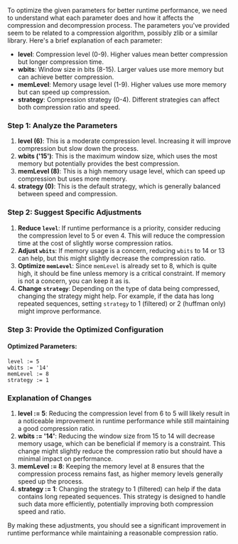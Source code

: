 To optimize the given parameters for better runtime performance, we need to understand what each parameter does and how it affects the compression and decompression process. The parameters you've provided seem to be related to a compression algorithm, possibly zlib or a similar library. Here's a brief explanation of each parameter:

- **level**: Compression level (0-9). Higher values mean better compression but longer compression time.
- **wbits**: Window size in bits (8-15). Larger values use more memory but can achieve better compression.
- **memLevel**: Memory usage level (1-9). Higher values use more memory but can speed up compression.
- **strategy**: Compression strategy (0-4). Different strategies can affect both compression ratio and speed.

### Step 1: Analyze the Parameters

1. **level (6)**: This is a moderate compression level. Increasing it will improve compression but slow down the process.
2. **wbits ('15')**: This is the maximum window size, which uses the most memory but potentially provides the best compression.
3. **memLevel (8)**: This is a high memory usage level, which can speed up compression but uses more memory.
4. **strategy (0)**: This is the default strategy, which is generally balanced between speed and compression.

### Step 2: Suggest Specific Adjustments

1. **Reduce `level`**: If runtime performance is a priority, consider reducing the compression level to 5 or even 4. This will reduce the compression time at the cost of slightly worse compression ratios.
2. **Adjust `wbits`**: If memory usage is a concern, reducing `wbits` to 14 or 13 can help, but this might slightly decrease the compression ratio.
3. **Optimize `memLevel`**: Since `memLevel` is already set to 8, which is quite high, it should be fine unless memory is a critical constraint. If memory is not a concern, you can keep it as is.
4. **Change `strategy`**: Depending on the type of data being compressed, changing the strategy might help. For example, if the data has long repeated sequences, setting `strategy` to 1 (filtered) or 2 (huffman only) might improve performance.

### Step 3: Provide the Optimized Configuration

#### Optimized Parameters:
```plaintext
level := 5
wbits := '14'
memLevel := 8
strategy := 1
```

### Explanation of Changes

1. **level := 5**: Reducing the compression level from 6 to 5 will likely result in a noticeable improvement in runtime performance while still maintaining a good compression ratio.
2. **wbits := '14'**: Reducing the window size from 15 to 14 will decrease memory usage, which can be beneficial if memory is a constraint. This change might slightly reduce the compression ratio but should have a minimal impact on performance.
3. **memLevel := 8**: Keeping the memory level at 8 ensures that the compression process remains fast, as higher memory levels generally speed up the process.
4. **strategy := 1**: Changing the strategy to 1 (filtered) can help if the data contains long repeated sequences. This strategy is designed to handle such data more efficiently, potentially improving both compression speed and ratio.

By making these adjustments, you should see a significant improvement in runtime performance while maintaining a reasonable compression ratio.